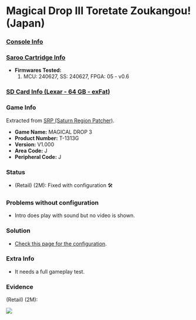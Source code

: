 # Magical Drop III Toretate Zoukangou! (Japan)

### [Console Info](../../../../../Info/Consoles/VA13/README.md)

### [Saroo Cartridge Info](../../../../../Info/Cartridges/RetroGameParadiseStore/1.32F/README.md)

- <b>Firmwares Tested:</b>
  1. MCU: 240627, SS: 240627, FPGA: 05 - v0.6

### [SD Card Info (Lexar - 64 GB - exFat)](../../../../../Info/SdCards/Lexar/64GB/exfat/README.md)

### Game Info

Extracted from [SRP (Saturn Region Patcher)](https://segaxtreme.net/resources/saturn-region-patcher.81/download).

- <b>Game Name:</b> MAGICAL DROP 3
- <b>Product Number:</b> T-1313G
- <b>Version:</b> V1.000
- <b>Area Code:</b> J
- <b>Peripheral Code:</b> J

### Status

- (Retail) (2M): Fixed with configuration :hammer_and_wrench:

### Problems without configuration

- Intro does play with sound but no video is shown.

### Solution

- [Check this page for the configuration](https://github.com/williamdsw/saroo-configuration-list/blob/master/Regions/Retails/Japan/T-1313G/README.md).

### Extra Info

- It needs a full gameplay test.

### Evidence

(Retail) (2M):

[![](https://img.youtube.com/vi/oql2upiWRq8/0.jpg)](https://www.youtube.com/watch?v=oql2upiWRq8)
